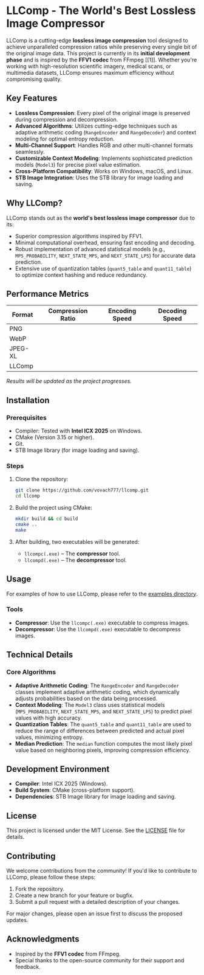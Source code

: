 # LLComp - The World's Best Lossless Image Compressor

LLComp is a cutting-edge **lossless image compression** tool designed to achieve unparalleled compression ratios while preserving every single bit of the original image data. This project is currently in its **initial development phase** and is inspired by the **FFV1 codec** from FFmpeg [[1]]. Whether you're working with high-resolution scientific imagery, medical scans, or multimedia datasets, LLComp ensures maximum efficiency without compromising quality.

## Key Features

- **Lossless Compression**: Every pixel of the original image is preserved during compression and decompression.
- **Advanced Algorithms**: Utilizes cutting-edge techniques such as adaptive arithmetic coding (`RangeEncoder` and `RangeDecoder`) and context modeling for optimal entropy reduction.
- **Multi-Channel Support**: Handles RGB and other multi-channel formats seamlessly.
- **Customizable Context Modeling**: Implements sophisticated prediction models (`Model3`) for precise pixel value estimation.
- **Cross-Platform Compatibility**: Works on Windows, macOS, and Linux.
- **STB Image Integration**: Uses the STB library for image loading and saving.

## Why LLComp?

LLComp stands out as the **world's best lossless image compressor** due to its:
- Superior compression algorithms inspired by FFV1.
- Minimal computational overhead, ensuring fast encoding and decoding.
- Robust implementation of advanced statistical models (e.g., `MPS_PROBABILITY`, `NEXT_STATE_MPS`, and `NEXT_STATE_LPS`) for accurate data prediction.
- Extensive use of quantization tables (`quant5_table` and `quant11_table`) to optimize context hashing and reduce redundancy.

## Performance Metrics

| Format      | Compression Ratio | Encoding Speed | Decoding Speed |
|-------------|-------------------|----------------|----------------|
| PNG         |                   |                |                |
| WebP        |                   |                |                |
| JPEG-XL     |                   |                |                |
| LLComp      |                   |                |                |

*Results will be updated as the project progresses.*

## Installation

### Prerequisites

- Compiler: Tested with **Intel ICX 2025** on Windows.
- CMake (Version 3.15 or higher).
- Git.
- STB Image library (for image loading and saving).

### Steps

1. Clone the repository:
   ```bash
   git clone https://github.com/vovach777/llcomp.git
   cd llcomp
   ```

2. Build the project using CMake:
   ```bash
   mkdir build && cd build
   cmake ..
   make
   ```

3. After building, two executables will be generated:
   - `llcompc(.exe)` – The **compressor** tool.
   - `llcompd(.exe)` – The **decompressor** tool.

## Usage

For examples of how to use LLComp, please refer to the [examples directory](examples/).

### Tools

- **Compressor**: Use the `llcompc(.exe)` executable to compress images.
- **Decompressor**: Use the `llcompd(.exe)` executable to decompress images.

## Technical Details

### Core Algorithms

- **Adaptive Arithmetic Coding**: The `RangeEncoder` and `RangeDecoder` classes implement adaptive arithmetic coding, which dynamically adjusts probabilities based on the data being processed.
- **Context Modeling**: The `Model3` class uses statistical models (`MPS_PROBABILITY`, `NEXT_STATE_MPS`, and `NEXT_STATE_LPS`) to predict pixel values with high accuracy.
- **Quantization Tables**: The `quant5_table` and `quant11_table` are used to reduce the range of differences between predicted and actual pixel values, minimizing entropy.
- **Median Prediction**: The `median` function computes the most likely pixel value based on neighboring pixels, improving compression efficiency.

## Development Environment

- **Compiler**: Intel ICX 2025 (Windows).
- **Build System**: CMake (cross-platform support).
- **Dependencies**: STB Image library for image loading and saving.

## License

This project is licensed under the MIT License. See the [LICENSE](LICENSE) file for details.

## Contributing

We welcome contributions from the community! If you'd like to contribute to LLComp, please follow these steps:

1. Fork the repository.
2. Create a new branch for your feature or bugfix.
3. Submit a pull request with a detailed description of your changes.

For major changes, please open an issue first to discuss the proposed updates.

## Acknowledgments

- Inspired by the **FFV1 codec** from FFmpeg.
- Special thanks to the open-source community for their support and feedback.
